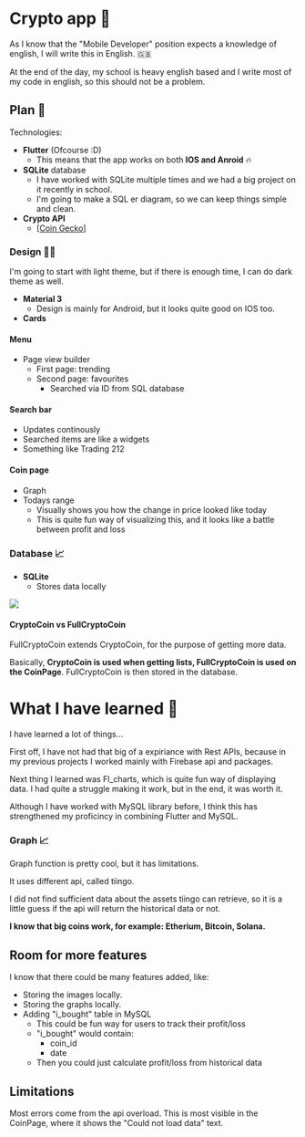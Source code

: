# Crypto app 📱
As I know that the "Mobile Developer" position expects a knowledge of english, I will write this in English. 🇬🇧

At the end of the day, my school is heavy english based and I write most of my code in english, so this should not be a problem. 

## Plan 🧭
Technologies: 
- **Flutter** (Ofcourse :D)
    - This means that the app works on both **IOS and Anroid** 🔥
- **SQLite** database 
    - I have worked with SQLite multiple times and we had a big project on it recently in school. 
    - I'm going to make a SQL er diagram, so we can keep things simple and clean. 
- **Crypto API**
    - [[Coin Gecko](https://docs.coingecko.com)]

### Design 🧑‍💻
I'm going to start with light theme, but if there is enough time, I can do dark theme as well.

- **Material 3**
    - Design is mainly for Android, but it looks quite good on IOS too.
- **Cards**

#### Menu 
- Page view builder
    - First page: trending
    - Second page: favourites
        - Searched via ID from SQL database

#### Search bar
- Updates continously 
- Searched items are like a widgets
- Something like Trading 212

#### Coin page
- Graph
- Todays range
    - Visually shows you how the change in price looked like today
    - This is quite fun way of visualizing this, and it looks like a battle between profit and loss 

### Database 📈
- **SQLite**
    - Stores data locally 

<img src="https://github.com/JanKubesIsBest/nfctron-case-study/blob/main/crypto_app/lib/model/database/model_diagram/model_diagram.png">

#### CryptoCoin vs FullCryptoCoin
FullCryptoCoin extends CryptoCoin, for the purpose of getting more data.

Basically, **CryptoCoin is used when getting lists, FullCryptoCoin is used on the CoinPage**. FullCryptoCoin is then stored in the database.

# What I have learned 🚀
I have learned a lot of things...

First off, I have not had that big of a expiriance with Rest APIs, because in my previous projects I worked mainly with Firebase api and packages.

Next thing I learned was Fl_charts, which is quite fun way of displaying data. I had quite a struggle making it work, but in the end, it was worth it.

Although I have worked with MySQL library before, I think this has strengthened my proficincy in combining Flutter and MySQL.

### Graph 📈
Graph function is pretty cool, but it has limitations.

It uses different api, called tiingo. 

I did not find sufficient data about the assets tiingo can retrieve, so it is a little guess if the api will return the historical data or not.

**I know that big coins work, for example: Etherium, Bitcoin, Solana.**

## Room for more features
I know that there could be many features added, like:

- Storing the images locally.
- Storing the graphs locally.
- Adding "i_bought" table in MySQL
    - This could be fun way for users to track their profit/loss
    - "i_bought" would contain:
        - coin_id
        - date
    - Then you could just calculate profit/loss from historical data


## Limitations
Most errors come from the api overload. This is most visible in the CoinPage, where it shows the "Could not load data" text.